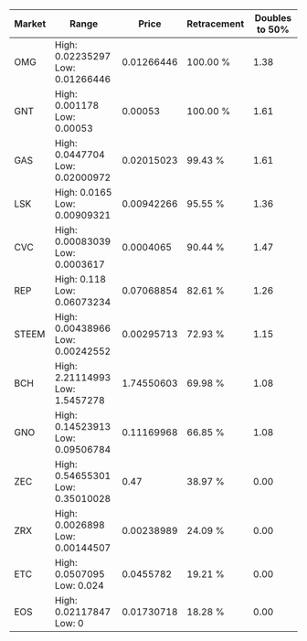 | Market | Range | Price| Retracement | Doubles to 50% |
| --- | --- | --- | --- | --- |
| OMG | High: 0.02235297<br />Low: 0.01266446 | 0.01266446 | 100.00 % | 1.38 |
| GNT | High: 0.001178<br />Low: 0.00053 | 0.00053 | 100.00 % | 1.61 |
| GAS | High: 0.0447704<br />Low: 0.02000972 | 0.02015023 | 99.43 % | 1.61 |
| LSK | High: 0.0165<br />Low: 0.00909321 | 0.00942266 | 95.55 % | 1.36 |
| CVC | High: 0.00083039<br />Low: 0.0003617 | 0.0004065 | 90.44 % | 1.47 |
| REP | High: 0.118<br />Low: 0.06073234 | 0.07068854 | 82.61 % | 1.26 |
| STEEM | High: 0.00438966<br />Low: 0.00242552 | 0.00295713 | 72.93 % | 1.15 |
| BCH | High: 2.21114993<br />Low: 1.5457278 | 1.74550603 | 69.98 % | 1.08 |
| GNO | High: 0.14523913<br />Low: 0.09506784 | 0.11169968 | 66.85 % | 1.08 |
| ZEC | High: 0.54655301<br />Low: 0.35010028 | 0.47 | 38.97 % | 0.00 |
| ZRX | High: 0.0026898<br />Low: 0.00144507 | 0.00238989 | 24.09 % | 0.00 |
| ETC | High: 0.0507095<br />Low: 0.024 | 0.0455782 | 19.21 % | 0.00 |
| EOS | High: 0.02117847<br />Low: 0 | 0.01730718 | 18.28 % | 0.00 |
